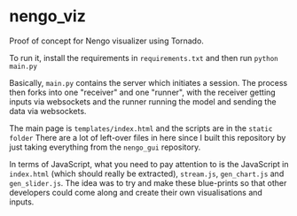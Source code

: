 nengo_viz
=========

Proof of concept for Nengo visualizer using Tornado.

To run it, install the requirements in `requirements.txt` and then run `python main.py`

Basically, `main.py` contains the server which initiates a session. The process
then forks into one "receiver" and one "runner", with the receiver getting
inputs via websockets and the runner running the model and sending the data
via websockets.

The main page is `templates/index.html` and the scripts are in the `static folder`
There are a lot of left-over files in here since I built this repository by just
taking everything from the `nengo_gui` repository.

In terms of JavaScript, what you need to pay attention to is the JavaScript in
`index.html` (which should really be extracted), `stream.js`, `gen_chart.js`
and `gen_slider.js`. The idea was to try and make these blue-prints so that other
developers could come along and create their own visualisations and inputs.
